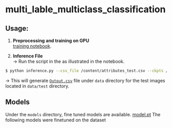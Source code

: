 # multi_lable_multiclass_classification

## Usage:

1. **Preprocessing and training on GPU**<br>
  [training notebook](https://github.com/gauravlochab/multi_lable_multiclass_classification/blob/main/multiclass_classification.ipynb).<br>

2. **Inference File** <br>
-> Run the script in the as illustrated in the notebook.<br>
```bash 
$ python inference.py --csv_file /content/attributes_test.csv --ckpts /content/drive/MyDrive/outputs/model.pth
```
-> This will generate [`Output.csv`]([https://github.com/gauravlochab/multi_lable_multiclass_classification/blob/main/Output.csv]) file under `data` directory for the test images located in `data/test` directory. 

## Models
Under the `models` directory, fine tuned models are available.
[model.pt](https://drive.google.com/file/d/1-D4QzRDhtlFqj4wzZUj4s9TpS2xA369t/view?usp=sharing)
The following models were finetuned on the dataset<br>

